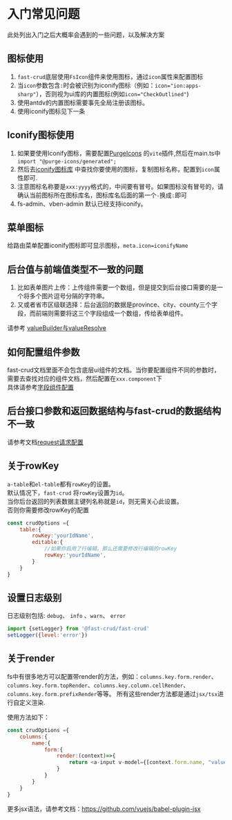 # 入门常见问题
此处列出入门之后大概率会遇到的一些问题，以及解决方案

## 图标使用
1. `fast-crud`底层使用`FsIcon`组件来使用图标，通过`icon`属性来配置图标
2. 当`icon`参数包含`:`时会被识别为iconify图标（例如：`icon="ion:apps-sharp"`），否则视为ui库的内置图标(例如`icon="CheckOutlined"`)
3. 使用antdv的内置图标需要事先全局注册该图标。
4. 使用iconify图标见下一条

## Iconify图标使用
1. 如果要使用Iconify图标，需要配置[PurgeIcons](https://github.com/antfu/purge-icons) 的`vite`插件,然后在main.ts中`import "@purge-icons/generated";`
2. 然后去[iconify图标库](https://iconify.design/icon-sets/ion/) 中查找你要使用的图标，复制图标名称，配置到`icon`属性即可.
3. 注意图标名称要是`xxx:yyyy`格式的，中间要有冒号。如果图标没有冒号的，请确认当前图标所在图标库名，图标库名后面的第一个`-`换成`:`即可
4. fs-admin、vben-admin 默认已经支持iconify。

## 菜单图标
 给路由菜单配置iconify图标即可显示图标，`meta.icon=iconifyName`

## 后台值与前端值类型不一致的问题
1. 比如表单图片上传：上传组件需要一个数组，但是提交到后台接口需要的是一个将多个图片逗号分隔的字符串。    
2. 又或者省市区级联选择：后台返回的数据是province、city、county三个字段，而前端则需要将这三个字段组成一个数组，传给表单组件。

请参考 [valueBuilder与valueResolve](/api/crud-options/columns.md#valuebuilder与valueresolve)

## 如何配置组件参数
fast-crud文档里面不会包含底层ui组件的文档。当你要配置组件不同的参数时，需要去查找对应的组件文档，然后配置在`xxx.component`下    
具体请参考[字段组件配置](./component.md#字段组件配置)
 
## 后台接口参数和返回数据结构与fast-crud的数据结构不一致
请参考文档[request请求配置](/api/crud-options/request.html#request-【请求】)


## 关于rowKey
`a-table`和`el-table`都有`rowKey`的设置。       
默认情况下，`fast-crud` 将`rowKey`设置为`id`。      
当你后台返回的列表数据主键列名称就是`id`，则无需关心此设置。  
否则你需要修改rowKey的配置
```js
const crudOptions ={
    table:{
        rowKey:'yourIdName',
        editable:{
            //如果你启用了行编辑，那么还需要修改行编辑的rowKey
            rowKey:'yourIdName',
        }   
    }
}

``` 

## 设置日志级别
日志级别包括: `debug`、 `info` 、`warn`、 `error`
```js
import {setLogger} from '@fast-crud/fast-crud'
setLogger({level:'error'})
```

## 关于render
fs中有很多地方可以配置带render的方法，例如：`columns.key.form.render`、`columns.key.form.topRender`、`columns.key.column.cellRender`、`columns.key.form.prefixRender`等等。
所有这些render方法都是通过`jsx/tsx`进行自定义渲染.

使用方法如下：
```js
const crudOptions ={
    columns:{
        name:{
            form:{
                render:(context)=>{
                    return <a-input v-model={[context.form.name, "value"]} />    //<------注意这里的v-model写法
                }
            }
        }
    }
}
```

更多jsx语法，请参考文档：https://github.com/vuejs/babel-plugin-jsx
